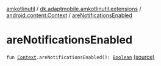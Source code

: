 [amkotlinutil](../../index.md) / [dk.adaptmobile.amkotlinutil.extensions](../index.md) / [android.content.Context](index.md) / [areNotificationsEnabled](./are-notifications-enabled.md)

# areNotificationsEnabled

`fun `[`Context`](https://developer.android.com/reference/android/content/Context.html)`.areNotificationsEnabled(): `[`Boolean`](https://kotlinlang.org/api/latest/jvm/stdlib/kotlin/-boolean/index.html) [(source)](https://github.com/adaptmobile-organization/amkotlinutil/tree/master/amkotlinutil/amkotlinutil/src/main/java/dk/adaptmobile/amkotlinutil/extensions/ContextExtensions.kt#L191)